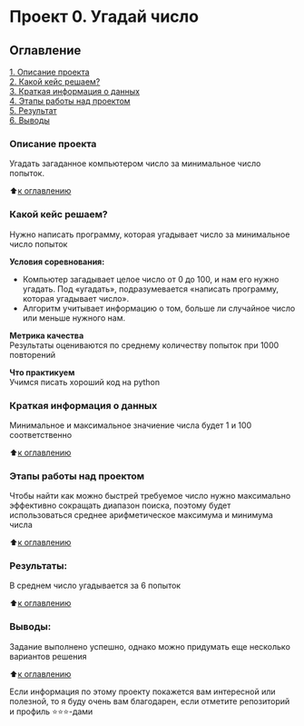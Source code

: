 # Проект 0. Угадай число

## Оглавление  
[1. Описание проекта](.README.md#Описание-проекта)  
[2. Какой кейс решаем?](.README.md#Какой-кейс-решаем)  
[3. Краткая информация о данных](.README.md#Краткая-информация-о-данных)  
[4. Этапы работы над проектом](.README.md#Этапы-работы-над-проектом)  
[5. Результат](.README.md#Результат)    
[6. Выводы](.README.md#Выводы) 

### Описание проекта    
Угадать загаданное компьютером число за минимальное число попыток.

:arrow_up:[к оглавлению](_)


### Какой кейс решаем?    
Нужно написать программу, которая угадывает число за минимальное число попыток

**Условия соревнования:**  
- Компьютер загадывает целое число от 0 до 100, и нам его нужно угадать. Под «угадать», подразумевается «написать программу, которая угадывает число».
- Алгоритм учитывает информацию о том, больше ли случайное число или меньше нужного нам.

**Метрика качества**     
Результаты оцениваются по среднему количеству попыток при 1000 повторений

**Что практикуем**     
Учимся писать хороший код на python


### Краткая информация о данных
Минимальное и максимальное значиение числа будет 1 и 100 соответственно
  
:arrow_up:[к оглавлению](.README.md#Оглавление)


### Этапы работы над проектом  
Чтобы найти как можно быстрей требуемое число нужно максимально эффективно сокращать диапазон поиска, поэтому будет использоваться среднее арифметическое максимума и минимума числа

:arrow_up:[к оглавлению](.README.md#Оглавление)


### Результаты:  
В среднем число угадывается за 6 попыток

:arrow_up:[к оглавлению](.README.md#Оглавление)


### Выводы:  
Задание выполнено успешно, однако можно придумать еще несколько вариантов решения

:arrow_up:[к оглавлению](.README.md#Оглавление)


Если информация по этому проекту покажется вам интересной или полезной, то я буду очень вам благодарен, если отметите репозиторий и профиль ⭐️⭐️⭐️-дами